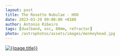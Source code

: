 ```yaml
---
layout: post
title: The Rosette Nubulae - HOO
date: 2023-03-29 09:00:00 +0100
author: Antonio Ribeiro
tags: [dualband, osc, 80mm, refractor]
photo: /astrophotos/assets/images/monkeyhead.jpg
---
```


[![{{page.title}}]({{page.photo}})]({{page.photo}})